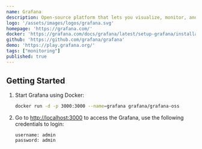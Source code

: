 ```yaml
---
name: Grafana
description: Open-source platform that lets you visualize, monitor, and analyze data from many sources.
logo: '/assets/images/logos/grafana.svg'
homepage: 'https://grafana.com/'
docker: 'https://grafana.com/docs/grafana/latest/setup-grafana/installation/docker/'
github: 'https://github.com/grafana/grafana'
demo: 'https://play.grafana.org/'
tags: ["monitoring"]
published: true
---
```


## Getting Started

1. Start Grafana using Docker:
    ```bash
    docker run -d -p 3000:3000 --name=grafana grafana/grafana-oss
    ```
2. Go to [http://localhost:3000](http://localhost:3000) to access the Grafana, use the following credentials to login:
    ```
    username: admin
    password: admin
    ```
